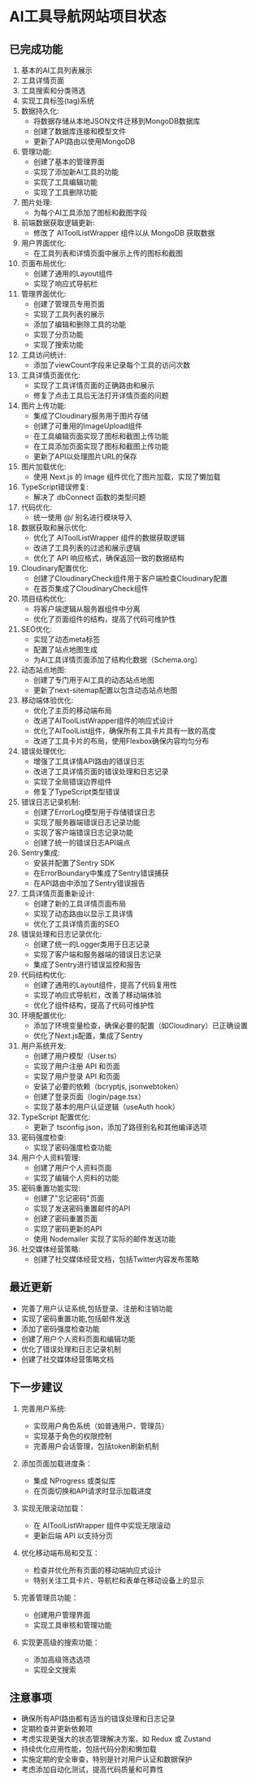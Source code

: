 # AI工具导航网站项目状态

## 已完成功能
1. 基本的AI工具列表展示
2. 工具详情页面
3. 工具搜索和分类筛选
4. 实现工具标签(tag)系统
5. 数据持久化:
   - 将数据存储从本地JSON文件迁移到MongoDB数据库
   - 创建了数据库连接和模型文件
   - 更新了API路由以使用MongoDB
6. 管理功能:
    - 创建了基本的管理界面
    - 实现了添加新AI工具的功能
    - 实现了工具编辑功能
    - 实现了工具删除功能
7. 图片处理:
    - 为每个AI工具添加了图标和截图字段
8. 前端数据获取逻辑更新:
    - 修改了 AIToolListWrapper 组件以从 MongoDB 获取数据
9. 用户界面优化:
    - 在工具列表和详情页面中展示上传的图标和截图
10. 页面布局优化:
    - 创建了通用的Layout组件
    - 实现了响应式导航栏
11. 管理界面优化:
    - 创建了管理员专用页面
    - 实现了工具列表的展示
    - 添加了编辑和删除工具的功能
    - 实现了分页功能
    - 实现了搜索功能
12. 工具访问统计:
    - 添加了viewCount字段来记录每个工具的访问次数
13. 工具详情页面优化:
    - 实现了工具详情页面的正确路由和展示
    - 修复了点击工具后无法打开详情页面的问题
14. 图片上传功能:
    - 集成了Cloudinary服务用于图片存储
    - 创建了可重用的ImageUpload组件
    - 在工具编辑页面实现了图标和截图上传功能
    - 在工具添加页面实现了图标和截图上传功能
    - 更新了API以处理图片URL的保存
15. 图片加载优化:
    - 使用 Next.js 的 Image 组件优化了图片加载，实现了懒加载
16. TypeScript错误修复:
    - 解决了 dbConnect 函数的类型问题
17. 代码优化:
    - 统一使用 @/ 别名进行模块导入
18. 数据获取和展示优化:
    - 优化了 AIToolListWrapper 组件的数据获取逻辑
    - 改进了工具列表的过滤和展示逻辑
    - 优化了 API 响应格式，确保返回一致的数据结构
19. Cloudinary配置优化:
    - 创建了CloudinaryCheck组件用于客户端检查Cloudinary配置
    - 在首页集成了CloudinaryCheck组件
20. 项目结构优化:
    - 将客户端逻辑从服务器组件中分离
    - 优化了页面组件的结构，提高了代码可维护性
21. SEO优化:
    - 实现了动态meta标签
    - 配置了站点地图生成
    - 为AI工具详情页面添加了结构化数据（Schema.org）
22. 动态站点地图:
    - 创建了专门用于AI工具的动态站点地图
    - 更新了next-sitemap配置以包含动态站点地图
23. 移动端体验优化:
    - 优化了主页的移动端布局
    - 改进了AIToolListWrapper组件的响应式设计
    - 优化了AIToolList组件，确保所有工具卡片具有一致的高度
    - 改进了工具卡片的布局，使用Flexbox确保内容均匀分布
24. 错误处理优化:
    - 增强了工具详情API路由的错误日志
    - 改进了工具详情页面的错误处理和日志记录
    - 实现了全局错误边界组件
    - 修复了TypeScript类型错误
25. 错误日志记录机制:
    - 创建了ErrorLog模型用于存储错误日志
    - 实现了服务器端错误日志记录功能
    - 实现了客户端错误日志记录功能
    - 创建了统一的错误日志API端点
26. Sentry集成:
    - 安装并配置了Sentry SDK
    - 在ErrorBoundary中集成了Sentry错误捕获
    - 在API路由中添加了Sentry错误报告
27. 工具详情页面重新设计:
    - 创建了新的工具详情页面布局
    - 实现了动态路由以显示工具详情
    - 优化了工具详情页面的SEO
28. 错误处理和日志记录优化:
    - 创建了统一的Logger类用于日志记录
    - 实现了客户端和服务器端的错误日志记录
    - 集成了Sentry进行错误监控和报告
29. 代码结构优化:
    - 创建了通用的Layout组件，提高了代码复用性
    - 实现了响应式导航栏，改善了移动端体验
    - 优化了组件结构，提高了代码可维护性
30. 环境配置优化:
    - 添加了环境变量检查，确保必要的配置（如Cloudinary）已正确设置
    - 优化了Next.js配置，集成了Sentry
31. 用户系统开发:
    - 创建了用户模型（User.ts）
    - 实现了用户注册 API 和页面
    - 实现了用户登录 API 和页面
    - 安装了必要的依赖（bcryptjs, jsonwebtoken）
    - 创建了登录页面（login/page.tsx）
    - 实现了基本的用户认证逻辑（useAuth hook）
32. TypeScript 配置优化:
    - 更新了 tsconfig.json，添加了路径别名和其他编译选项
33. 密码强度检查:
    - 实现了密码强度检查功能
34. 用户个人资料管理:
    - 创建了用户个人资料页面
    - 实现了编辑个人资料的功能
35. 密码重置功能实现:
    - 创建了"忘记密码"页面
    - 实现了发送密码重置邮件的API
    - 创建了密码重置页面
    - 实现了密码更新的API
    - 使用 Nodemailer 实现了实际的邮件发送功能
36. 社交媒体经营策略:
    - 创建了社交媒体经营文档，包括Twitter内容发布策略

## 最近更新
- 完善了用户认证系统,包括登录、注册和注销功能
- 实现了密码重置功能,包括邮件发送
- 添加了密码强度检查功能
- 创建了用户个人资料页面和编辑功能
- 优化了错误处理和日志记录机制
- 创建了社交媒体经营策略文档

## 下一步建议
1. 完善用户系统:
   - 实现用户角色系统（如普通用户、管理员）
   - 实现基于角色的权限控制
   - 完善用户会话管理，包括token刷新机制

2. 添加页面加载进度条：
   - 集成 NProgress 或类似库
   - 在页面切换和API请求时显示加载进度

3. 实现无限滚动加载：
   - 在 AIToolListWrapper 组件中实现无限滚动
   - 更新后端 API 以支持分页

4. 优化移动端布局和交互：
   - 检查并优化所有页面的移动端响应式设计
   - 特别关注工具卡片、导航栏和表单在移动设备上的显示

5. 完善管理员功能：
   - 创建用户管理界面
   - 实现工具审核和管理功能

6. 实现更高级的搜索功能：
   - 添加高级筛选选项
   - 实现全文搜索

## 注意事项
- 确保所有API路由都有适当的错误处理和日志记录
- 定期检查并更新依赖项
- 考虑实现更强大的状态管理解决方案，如 Redux 或 Zustand
- 持续优化应用性能，包括代码分割和懒加载
- 实施定期的安全审查，特别是针对用户认证和数据保护
- 考虑添加自动化测试，提高代码质量和可靠性